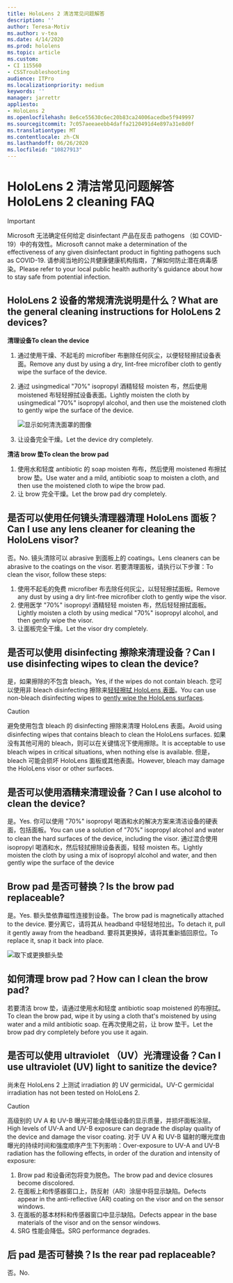```yaml
---
title: HoloLens 2 清洁常见问题解答
description: ''
author: Teresa-Motiv
ms.author: v-tea
ms.date: 4/14/2020
ms.prod: hololens
ms.topic: article
ms.custom:
- CI 115560
- CSSTroubleshooting
audience: ITPro
ms.localizationpriority: medium
keywords: ''
manager: jarrettr
appliesto:
- HoloLens 2
ms.openlocfilehash: 8e6ce55630c6ec20b83ca24006acedbe5f949997
ms.sourcegitcommit: 7c057aeeaeebb4daffa2120491d4e897a31e8d0f
ms.translationtype: MT
ms.contentlocale: zh-CN
ms.lasthandoff: 06/26/2020
ms.locfileid: "10827913"
---
```

# <span data-ttu-id="fda2d-102">HoloLens 2 清洁常见问题解答</span><span class="sxs-lookup"><span data-stu-id="fda2d-102">HoloLens 2 cleaning FAQ</span></span>

> [!IMPORTANT]  
> <span data-ttu-id="fda2d-103">Microsoft 无法确定任何给定 disinfectant 产品在反击 pathogens （如 COVID-19）中的有效性。</span><span class="sxs-lookup"><span data-stu-id="fda2d-103">Microsoft cannot make a determination of the effectiveness of any given disinfectant product in fighting pathogens such as COVID-19.</span></span> <span data-ttu-id="fda2d-104">请参阅当地的公共健康健康机构指南，了解如何防止潜在病毒感染。</span><span class="sxs-lookup"><span data-stu-id="fda2d-104">Please refer to your local public health authority's guidance about how to stay safe from potential infection.</span></span>  

## <span data-ttu-id="fda2d-105">HoloLens 2 设备的常规清洗说明是什么？</span><span class="sxs-lookup"><span data-stu-id="fda2d-105">What are the general cleaning instructions for HoloLens 2 devices?</span></span>

**<span data-ttu-id="fda2d-106">清理设备</span><span class="sxs-lookup"><span data-stu-id="fda2d-106">To clean the device</span></span>**

1. <span data-ttu-id="fda2d-107">通过使用干燥、不起毛的 microfiber 布删除任何灰尘，以便轻轻擦拭设备表面。</span><span class="sxs-lookup"><span data-stu-id="fda2d-107">Remove any dust by using a dry, lint-free microfiber cloth to gently wipe the surface of the device.</span></span>
1. <span data-ttu-id="fda2d-108">通过 usingmedical "70%" isopropyl 酒精轻轻 moisten 布，然后使用 moistened 布轻轻擦拭设备表面。</span><span class="sxs-lookup"><span data-stu-id="fda2d-108">Lightly moisten the cloth by usingmedical "70%" isopropyl alcohol, and then use the moistened cloth to gently wipe the surface of the device.</span></span>

   ![显示如何清洗面罩的图像](images/hololens-cleaning-visor.png)

1. <span data-ttu-id="fda2d-110">让设备完全干燥。</span><span class="sxs-lookup"><span data-stu-id="fda2d-110">Let the device dry completely.</span></span>

**<span data-ttu-id="fda2d-111">清洁 brow 垫</span><span class="sxs-lookup"><span data-stu-id="fda2d-111">To clean the brow pad</span></span>**

1. <span data-ttu-id="fda2d-112">使用水和轻度 antibiotic 的 soap moisten 布布，然后使用 moistened 布擦拭 brow 垫。</span><span class="sxs-lookup"><span data-stu-id="fda2d-112">Use water and a mild, antibiotic soap to moisten a cloth, and then use the moistened cloth to wipe the brow pad.</span></span>
1. <span data-ttu-id="fda2d-113">让 brow 完全干燥。</span><span class="sxs-lookup"><span data-stu-id="fda2d-113">Let the brow pad dry completely.</span></span>

## <span data-ttu-id="fda2d-114">是否可以使用任何镜头清理器清理 HoloLens 面板？</span><span class="sxs-lookup"><span data-stu-id="fda2d-114">Can I use any lens cleaner for cleaning the HoloLens visor?</span></span>

<span data-ttu-id="fda2d-115">否。</span><span class="sxs-lookup"><span data-stu-id="fda2d-115">No.</span></span> <span data-ttu-id="fda2d-116">镜头清除可以 abrasive 到面板上的 coatings。</span><span class="sxs-lookup"><span data-stu-id="fda2d-116">Lens cleaners can be abrasive to the coatings on the visor.</span></span> <span data-ttu-id="fda2d-117">若要清理面板，请执行以下步骤：</span><span class="sxs-lookup"><span data-stu-id="fda2d-117">To clean the visor, follow these steps:</span></span>  

1. <span data-ttu-id="fda2d-118">使用不起毛的免费 microfiber 布去除任何灰尘，以轻轻擦拭面板。</span><span class="sxs-lookup"><span data-stu-id="fda2d-118">Remove any dust by using a dry lint-free microfiber cloth to gently wipe the visor.</span></span>
1. <span data-ttu-id="fda2d-119">使用医学 "70%" isopropyl 酒精轻轻 moisten 布，然后轻轻擦拭面板。</span><span class="sxs-lookup"><span data-stu-id="fda2d-119">Lightly moisten a cloth by using medical "70%" isopropyl alcohol, and then gently wipe the visor.</span></span>
1. <span data-ttu-id="fda2d-120">让面板完全干燥。</span><span class="sxs-lookup"><span data-stu-id="fda2d-120">Let the visor dry completely.</span></span>

## <span data-ttu-id="fda2d-121">是否可以使用 disinfecting 擦除来清理设备？</span><span class="sxs-lookup"><span data-stu-id="fda2d-121">Can I use disinfecting wipes to clean the device?</span></span>

<span data-ttu-id="fda2d-122">是，如果擦除的不包含 bleach。</span><span class="sxs-lookup"><span data-stu-id="fda2d-122">Yes, if the wipes do not contain bleach.</span></span> <span data-ttu-id="fda2d-123">您可以使用非 bleach disinfecting 擦除来[轻轻擦拭 HoloLens 表面](#what-are-the-general-cleaning-instructions-for-hololens-2-devices)。</span><span class="sxs-lookup"><span data-stu-id="fda2d-123">You can use non-bleach disinfecting wipes to [gently wipe the HoloLens surfaces](#what-are-the-general-cleaning-instructions-for-hololens-2-devices).</span></span>  

> [!CAUTION]  
> <span data-ttu-id="fda2d-124">避免使用包含 bleach 的 disinfecting 擦除来清理 HoloLens 表面。</span><span class="sxs-lookup"><span data-stu-id="fda2d-124">Avoid using disinfecting wipes that contains bleach to clean the HoloLens surfaces.</span></span> <span data-ttu-id="fda2d-125">如果没有其他可用的 bleach，则可以在关键情况下使用擦除。</span><span class="sxs-lookup"><span data-stu-id="fda2d-125">It is acceptable to use bleach wipes in critical situations, when nothing else is available.</span></span> <span data-ttu-id="fda2d-126">但是，bleach 可能会损坏 HoloLens 面板或其他表面。</span><span class="sxs-lookup"><span data-stu-id="fda2d-126">However, bleach may damage the HoloLens visor or other surfaces.</span></span>

## <span data-ttu-id="fda2d-127">是否可以使用酒精来清理设备？</span><span class="sxs-lookup"><span data-stu-id="fda2d-127">Can I use alcohol to clean the device?</span></span>

<span data-ttu-id="fda2d-128">是。</span><span class="sxs-lookup"><span data-stu-id="fda2d-128">Yes.</span></span> <span data-ttu-id="fda2d-129">你可以使用 "70%" isopropyl 喝酒和水的解决方案来清洁设备的硬表面，包括面板。</span><span class="sxs-lookup"><span data-stu-id="fda2d-129">You can use a solution of "70%" isopropyl alcohol and water to clean the hard surfaces of the device, including the visor.</span></span> <span data-ttu-id="fda2d-130">通过混合使用 isopropyl 喝酒和水，然后轻拭擦除设备表面，轻轻 moisten 布。</span><span class="sxs-lookup"><span data-stu-id="fda2d-130">Lightly moisten the cloth by using a mix of isopropyl alcohol and water, and then gently wipe the surface of the device</span></span>

## <span data-ttu-id="fda2d-131">Brow pad 是否可替换？</span><span class="sxs-lookup"><span data-stu-id="fda2d-131">Is the brow pad replaceable?</span></span>

<span data-ttu-id="fda2d-132">是。</span><span class="sxs-lookup"><span data-stu-id="fda2d-132">Yes.</span></span> <span data-ttu-id="fda2d-133">额头垫依靠磁性连接到设备。</span><span class="sxs-lookup"><span data-stu-id="fda2d-133">The brow pad is magnetically attached to the device.</span></span> <span data-ttu-id="fda2d-134">要分离它，请将其从 headband 中轻轻地拉出。</span><span class="sxs-lookup"><span data-stu-id="fda2d-134">To detach it, pull it gently away from the headband.</span></span> <span data-ttu-id="fda2d-135">要将其更换掉，请将其重新插回原位。</span><span class="sxs-lookup"><span data-stu-id="fda2d-135">To replace it, snap it back into place.</span></span>

![取下或更换额头垫](images/hololens2-remove-browpad.png)

## <span data-ttu-id="fda2d-137">如何清理 brow pad？</span><span class="sxs-lookup"><span data-stu-id="fda2d-137">How can I clean the brow pad?</span></span>

<span data-ttu-id="fda2d-138">若要清洁 brow 垫，请通过使用水和轻度 antibiotic soap moistened 的布擦拭。</span><span class="sxs-lookup"><span data-stu-id="fda2d-138">To clean the brow pad, wipe it by using a cloth that's moistened by using water and a mild antibiotic soap.</span></span> <span data-ttu-id="fda2d-139">在再次使用之前，让 brow 垫干。</span><span class="sxs-lookup"><span data-stu-id="fda2d-139">Let the brow pad dry completely before you use it again.</span></span>

## <span data-ttu-id="fda2d-140">是否可以使用 ultraviolet （UV）光清理设备？</span><span class="sxs-lookup"><span data-stu-id="fda2d-140">Can I use ultraviolet (UV) light to sanitize the device?</span></span>

<span data-ttu-id="fda2d-141">尚未在 HoloLens 2 上测试 irradiation 的 UV germicidal。</span><span class="sxs-lookup"><span data-stu-id="fda2d-141">UV-C germicidal irradiation has not been tested on HoloLens 2.</span></span>

> [!CAUTION]  
> <span data-ttu-id="fda2d-142">高级别的 UV A 和 UV-B 曝光可能会降低设备的显示质量，并损坏面板涂层。</span><span class="sxs-lookup"><span data-stu-id="fda2d-142">High levels of UV-A and UV-B exposure can degrade the display quality of the device and damage the visor coating.</span></span> <span data-ttu-id="fda2d-143">对于 UV A 和 UV-B 辐射的曝光度由曝光的持续时间和强度顺序产生下列影响：</span><span class="sxs-lookup"><span data-stu-id="fda2d-143">Over-exposure to UV-A and UV-B radiation has the following effects, in order of the duration and intensity of exposure:</span></span>
>  
> 1. <span data-ttu-id="fda2d-144">Brow pad 和设备闭包将变为脱色。</span><span class="sxs-lookup"><span data-stu-id="fda2d-144">The brow pad and device closures become discolored.</span></span>
> 1. <span data-ttu-id="fda2d-145">在面板上和传感器窗口上，防反射（AR）涂层中将显示缺陷。</span><span class="sxs-lookup"><span data-stu-id="fda2d-145">Defects appear in the anti-reflective (AR) coating on the visor and on the sensor windows.</span></span>
> 1. <span data-ttu-id="fda2d-146">在面板的基本材料和传感器窗口中显示缺陷。</span><span class="sxs-lookup"><span data-stu-id="fda2d-146">Defects appear in the base materials of the visor and on the sensor windows.</span></span>
> 1. <span data-ttu-id="fda2d-147">SRG 性能会降低。</span><span class="sxs-lookup"><span data-stu-id="fda2d-147">SRG performance degrades.</span></span>

## <span data-ttu-id="fda2d-148">后 pad 是否可替换？</span><span class="sxs-lookup"><span data-stu-id="fda2d-148">Is the rear pad replaceable?</span></span>

<span data-ttu-id="fda2d-149">否。</span><span class="sxs-lookup"><span data-stu-id="fda2d-149">No.</span></span>
